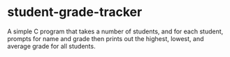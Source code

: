 # student-grade-tracker
A simple C program that takes a number of students, and for each student, prompts for name and grade then prints out the highest, lowest, and average grade for all students.
